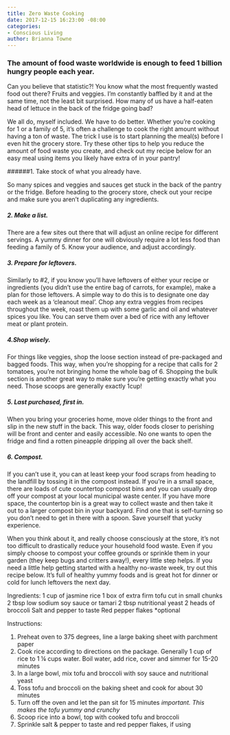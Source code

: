 ```yaml
---
title: Zero Waste Cooking
date: 2017-12-15 16:23:00 -08:00
categories:
- Conscious Living
author: Brianna Towne
---
```


### **The amount of food waste worldwide is enough to feed 1 billion hungry people each year.**

Can you believe that statistic?! You know what the most frequently wasted food out there? Fruits and veggies. I’m constantly baffled by it and at the same time, not the least bit surprised. How many of us have a half-eaten head of lettuce in the back of the fridge going bad? 

We all do, myself included. We have to do better. Whether you’re cooking for 1 or a family of 5, it’s often a challenge to cook the right amount without having a ton of waste. The trick I use is to start planning the meal(s) before I even hit the grocery store. Try these other tips to help you reduce the amount of food waste you create, and check out my recipe below for an easy meal using items you likely have extra of in your pantry!

######1. Take stock of what you already have. 

So many spices and veggies and sauces get stuck in the back of the pantry or the fridge. Before heading to the grocery store, check out your recipe and make sure you aren’t duplicating any ingredients. 
  
##### 2. Make a list. 

There are a few sites out there that will adjust an online recipe for different servings. A yummy dinner for one will obviously require a lot less food than feeding a family of 5. Know your audience, and adjust accordingly.

##### 3. Prepare for leftovers. 

Similarly to #2, if you know you’ll have leftovers of either your recipe or ingredients (you didn’t use the entire bag of carrots, for example), make a plan for those leftovers. A simple way to do this is to designate one day each week as a ‘cleanout meal’. Chop any extra veggies from recipes throughout the week, roast them up with some garlic and oil and whatever spices you like. You can serve them over a bed of rice with any leftover meat or plant protein. 

##### 4.Shop wisely. 

For things like veggies, shop the loose section instead of pre-packaged and bagged foods. This way, when you’re shopping for a recipe that calls for 2 tomatoes, you’re not bringing home the whole bag of 6. Shopping the bulk section is another great way to make sure you’re getting exactly what you need. Those scoops are generally exactly 1cup!

##### 5. Last purchased, first in. 

When you bring your groceries home, move older things to the front and slip in the new stuff in the back. This way, older foods closer to perishing will be front and center and easily accessible. No one wants to open the fridge and find a rotten pineapple dripping all over the back shelf.

##### 6. Compost. 

If you can’t use it, you can at least keep your food scraps from heading to the landfill by tossing it in the compost instead. If you’re in a small space, there are loads of cute countertop compost bins and you can usually drop off your compost at your local municipal waste center. If you have more space, the countertop bin is a great way to collect waste and then take it out to a larger compost bin in your backyard. Find one that is self-turning so you don’t need to get in there with a spoon. Save yourself that yucky experience. 

When you think about it, and really choose consciously at the store, it’s not too difficult to drastically reduce your household food waste. Even if you simply choose to compost your coffee grounds or sprinkle them in your garden (they keep bugs and critters away!), every little step helps. If you need a little help getting started with a healthy no-waste week, try out this recipe below. It’s full of healthy yummy foods and is great hot for dinner or cold for lunch leftovers the next day.

Ingredients:
1 cup of jasmine rice
1 box of extra firm tofu cut in small chunks
2 tbsp low sodium soy sauce or tamari
2 tbsp nutritional yeast
2 heads of broccoli
Salt and pepper to taste
Red pepper flakes *optional

Instructions:
1. Preheat oven to 375 degrees, line a large baking sheet with parchment paper
2. Cook rice according to directions on the package. Generally 1 cup of rice to 1 ¼ cups water. Boil water, add rice, cover and simmer for 15-20 minutes
3. In a large bowl, mix tofu and broccoli with soy sauce and nutritional yeast
4. Toss tofu and broccoli on the baking sheet and cook for about 30 minutes
5. Turn off the oven and let the pan sit for 15 minutes *important. This makes the tofu yummy and crunchy*
6. Scoop rice into a bowl, top with cooked tofu and broccoli
7. Sprinkle salt & pepper to taste and red pepper flakes, if using
